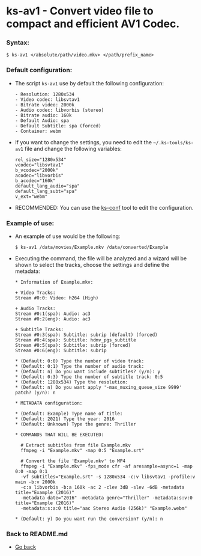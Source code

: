 ks-av1 - Convert video file to compact and efficient AV1 Codec.
===============================================================

### Syntax:

```shell
$ ks-av1 </absolute/path/video.mkv> </path/prefix_name>
```

### Default configuration:

  * The script `ks-av1` use by default the following configuration:
    
    ```shell
    - Resolution: 1280x534
    - Video codec: libsvtav1
    - Bitrate video: 2000k
    - Audio codec: libvorbis (stereo)
    - Bitrate audio: 160k
    - Default Audio: spa
    - Default Subtitle: spa (forced)
    - Container: webm
    ````
    
  * If you want to change the settings, you need to edit the `~/.ks-tools/ks-av1` file and change the following variables:
  
    ```shell
    rel_size="1280x534"
    vcodec="libsvtav1"
    b_vcodec="2000k"
    acodec="libvorbis"
    b_acodec="160k"
    default_lang_audio="spa"
    default_lang_subt="spa"
    v_ext="webm"
    ````

  * RECOMMENDED: You can use the [ks-conf](https://git.q3aql.dev/q3aql/ks-tools/src/branch/main/doc/ks-conf.md) tool to edit the configuration.

### Example of use:

  * An example of use would be the following:
  
    ```shell
    $ ks-av1 /data/movies/Example.mkv /data/converted/Example
    ````
    
  * Executing the command, the file will be analyzed and a wizard will be shown to select the tracks, choose the settings and define the metadata:
  
    ```shell
    * Information of Example.mkv:
    
    + Video Tracks:
    Stream #0:0: Video: h264 (High)

    + Audio Tracks:
    Stream #0:1(spa): Audio: ac3
    Stream #0:2(eng): Audio: ac3

    + Subtitle Tracks:
    Stream #0:3(spa): Subtitle: subrip (default) (forced)
    Stream #0:4(spa): Subtitle: hdmv_pgs_subtitle
    Stream #0:5(spa): Subtitle: subrip (forced)
    Stream #0:6(eng): Subtitle: subrip

    * (Default: 0:0) Type the number of video track: 
    * (Default: 0:1) Type the number of audio track: 
    * (Default: n) Do you want include subtitles? (y/n): y
    * (Default: 0:3) Type the number of subtitle track: 0:5
    * (Default: 1280x534) Type the resolution: 
    * (Default: n) Do you want apply '-max_muxing_queue_size 9999' patch? (y/n): n

    * METADATA configuration:

    * (Default: Example) Type name of title: 
    * (Default: 2021) Type the year: 2016
    * (Default: Unknown) Type the genre: Thriller

    * COMMANDS THAT WILL BE EXECUTED:

      # Extract subtitles from file Example.mkv
      ffmpeg -i "Example.mkv" -map 0:5 "Example.srt"

      # Convert the file 'Example.mkv' to MP4
      ffmpeg -i "Example.mkv" -fps_mode cfr -af aresample=async=1 -map 0:0 -map 0:1
      -vf subtitles="Example.srt" -s 1280x534 -c:v libsvtav1 -profile:v main -b:v 2000k 
      -c:a libvorbis -b:a 160k -ac 2 -clev 3dB -slev -6dB -metadata title="Example (2016)" 
      -metadata date="2016" -metadata genre="Thriller" -metadata:s:v:0 title="Example (2016)" 
      -metadata:s:a:0 title="aac Stereo Audio (256k)" "Example.webm"

    * (Default: y) Do you want run the conversion? (y/n): n
    ````
    
### Back to README.md
    
* [Go back](https://git.q3aql.dev/q3aql/ks-tools/src/branch/main/README.md)
  

